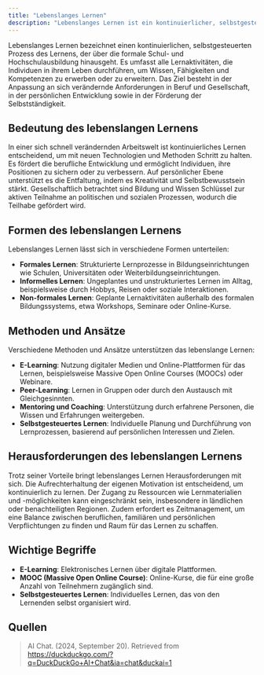 ```yaml
---
title: "Lebenslanges Lernen"
description: "Lebenslanges Lernen ist ein kontinuierlicher, selbstgesteuerter Prozess des Lernens über die formale Ausbildung hinaus. Es zielt auf Anpassung an verändernde Anforderungen, persönliche Entwicklung und gesellschaftliche Teilhabe ab."
---
```


Lebenslanges Lernen bezeichnet einen kontinuierlichen, selbstgesteuerten Prozess des Lernens, der über die formale Schul- und Hochschulausbildung hinausgeht. Es umfasst alle Lernaktivitäten, die Individuen in ihrem Leben durchführen, um Wissen, Fähigkeiten und Kompetenzen zu erwerben oder zu erweitern. Das Ziel besteht in der Anpassung an sich verändernde Anforderungen in Beruf und Gesellschaft, in der persönlichen Entwicklung sowie in der Förderung der Selbstständigkeit.

## Bedeutung des lebenslangen Lernens

In einer sich schnell verändernden Arbeitswelt ist kontinuierliches Lernen entscheidend, um mit neuen Technologien und Methoden Schritt zu halten. Es fördert die berufliche Entwicklung und ermöglicht Individuen, ihre Positionen zu sichern oder zu verbessern. Auf persönlicher Ebene unterstützt es die Entfaltung, indem es Kreativität und Selbstbewusstsein stärkt. Gesellschaftlich betrachtet sind Bildung und Wissen Schlüssel zur aktiven Teilnahme an politischen und sozialen Prozessen, wodurch die Teilhabe gefördert wird.

## Formen des lebenslangen Lernens

Lebenslanges Lernen lässt sich in verschiedene Formen unterteilen:

- **Formales Lernen**: Strukturierte Lernprozesse in Bildungseinrichtungen wie Schulen, Universitäten oder Weiterbildungseinrichtungen.
- **Informelles Lernen**: Ungeplantes und unstrukturiertes Lernen im Alltag, beispielsweise durch Hobbys, Reisen oder soziale Interaktionen.
- **Non-formales Lernen**: Geplante Lernaktivitäten außerhalb des formalen Bildungssystems, etwa Workshops, Seminare oder Online-Kurse.

## Methoden und Ansätze

Verschiedene Methoden und Ansätze unterstützen das lebenslange Lernen:

- **E-Learning**: Nutzung digitaler Medien und Online-Plattformen für das Lernen, beispielsweise Massive Open Online Courses (MOOCs) oder Webinare.
- **Peer-Learning**: Lernen in Gruppen oder durch den Austausch mit Gleichgesinnten.
- **Mentoring und Coaching**: Unterstützung durch erfahrene Personen, die Wissen und Erfahrungen weitergeben.
- **Selbstgesteuertes Lernen**: Individuelle Planung und Durchführung von Lernprozessen, basierend auf persönlichen Interessen und Zielen.

## Herausforderungen des lebenslangen Lernens

Trotz seiner Vorteile bringt lebenslanges Lernen Herausforderungen mit sich. Die Aufrechterhaltung der eigenen Motivation ist entscheidend, um kontinuierlich zu lernen. Der Zugang zu Ressourcen wie Lernmaterialien und -möglichkeiten kann eingeschränkt sein, insbesondere in ländlichen oder benachteiligten Regionen. Zudem erfordert es Zeitmanagement, um eine Balance zwischen beruflichen, familiären und persönlichen Verpflichtungen zu finden und Raum für das Lernen zu schaffen.

## Wichtige Begriffe

- **E-Learning**: Elektronisches Lernen über digitale Plattformen.
- **MOOC (Massive Open Online Course)**: Online-Kurse, die für eine große Anzahl von Teilnehmern zugänglich sind.
- **Selbstgesteuertes Lernen**: Individuelles Lernen, das von den Lernenden selbst organisiert wird.

## Quellen

> AI Chat. (2024, September 20). Retrieved from https://duckduckgo.com/?q=DuckDuckGo+AI+Chat&ia=chat&duckai=1